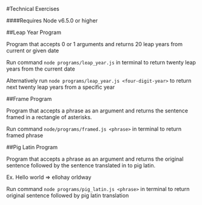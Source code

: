 #Technical Exercises

####Requires Node v6.5.0 or higher

##Leap Year Program

Program that accepts 0 or 1 arguments and returns 20 leap years from current or given date

Run command `node programs/leap_year.js` in terminal to return twenty leap years from the current date

Alternatively run `node programs/leap_year.js <four-digit-year>` to return next twenty leap years from a specific year

##Frame Program

Program that accepts a phrase as an argument and returns the sentence framed in a rectangle of asterisks.

Run command `node/programs/framed.js <phrase>` in terminal to return framed phrase

##Pig Latin Program

Program that accepts a phrase as an argument and returns the original sentence followed by the sentence translated in to pig latin. 

Ex. Hello world => ellohay orldway

Run command `node programs/pig_latin.js <phrase>` in terminal to return original sentence followed by pig latin translation
